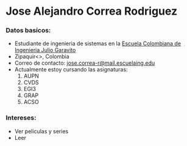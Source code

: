 # **Jose Alejandro Correa Rodriguez**

### Datos basícos:
* Estudiante de ingenieria de sistemas en la [Escuela Colombiana de Ingenieria Julio Garavito](https://www.escuelaing.edu.co/es/)
* Zipaquir<>, Colombia
* Correo de contacto: jose.correa-r@mail.escuelaing.edu
* Actualmente estoy cursando las asignaturas:
    1. AUPN
    2. CVDS
    3. EGI3
    4. GRAP
    5. ACSO
    

### Intereses:

* Ver peliculas y series
* Leer



```
